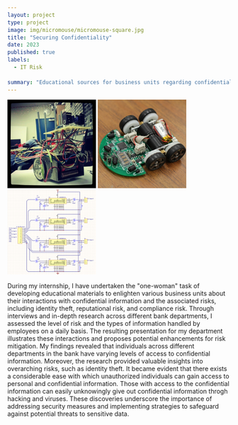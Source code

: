 ```yaml
---
layout: project
type: project
image: img/micromouse/micromouse-square.jpg
title: "Securing Confidentiality"
date: 2023
published: true
labels:
  - IT Risk
    
summary: "Educational sources for business units regarding confidential information"
---
```


<div class="text-center p-4">
  <img width="200px" src="../img/micromouse/micromouse-robot.png" class="img-thumbnail" >
  <img width="200px" src="../img/micromouse/micromouse-robot-2.jpg" class="img-thumbnail" >
  <img width="200px" src="../img/micromouse/micromouse-circuit.png" class="img-thumbnail" >
</div>


During my internship, I have undertaken the "one-woman" task of developing educational materials to enlighten various business units about their interactions with confidential information and the associated risks, including identity theft, reputational risk, and compliance risk. Through interviews and in-depth research across different bank departments, I assessed the level of risk and the types of information handled by employees on a daily basis. The resulting presentation for my department illustrates these interactions and proposes potential enhancements for risk mitigation.
My findings revealed that individuals across different departments in the bank have varying levels of access to confidential information. Moreover, the research provided valuable insights into overarching risks, such as identity theft. It became evident that there exists a considerable ease with which unauthorized individuals can gain access to personal and confidential information. Those with access to the confidential information can easily unknowingly give out confidential information throgh hacking and viruses. These discoveries underscore the importance of addressing security measures and implementing strategies to safeguard against potential threats to sensitive data.
